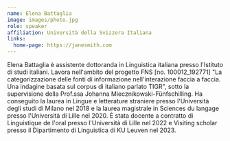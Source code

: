 ```yaml
---
name: Elena Battaglia
image: images/photo.jpg
role: speaker
affiliation: Università della Svizzera Italiana
links:
  home-page: https://janesmith.com
---
```


Elena Battaglia è assistente dottoranda in Linguistica italiana presso l'Istituto di studi italiani.
Lavora nell'ambito del progetto FNS [no. 100012_192771] "La categorizzazione delle fonti di informazione nell'interazione faccia a faccia. Una indagine basata sul corpus di italiano parlato TIGR", sotto la supervisione della Prof.ssa Johanna Miecznikowski-Fünfschilling.
Ha conseguito la laurea in Lingue e letterature straniere presso l'Università degli studi di Milano nel 2018 e la laurea magistrale in Sciences du langage presso l'Università di Lille nel 2020. È stata docente a contratto di Linguistique de l'oral presso l'Università di Lille nel 2022 e Visiting scholar presso il Dipartimento di Linguistica di KU Leuven nel 2023.